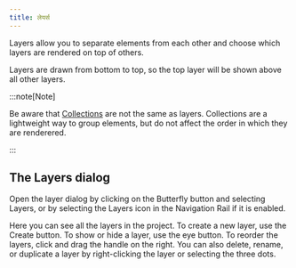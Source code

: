 ```yaml
---
title: लेयर्स
---
```


Layers allow you to separate elements from each other and choose which layers are rendered on top of others.

Layers are drawn from bottom to top, so the top layer will be shown above all other layers.

:::note\[Note]

Be aware that [Collections](../tools/collection) are not the same as layers. Collections are a lightweight way to group elements, but do not affect the order in which they are renderered.

:::

## The Layers dialog

Open the layer dialog by clicking on the Butterfly button and selecting Layers, or by selecting the Layers icon in the Navigation Rail if it is enabled.

Here you can see all the layers in the project. To create a new layer, use the Create button. To show or hide a layer, use the eye button. To reorder the layers, click and drag the handle on the right. You can also delete, rename, or duplicate a layer by right-clicking the layer or selecting the three dots.
